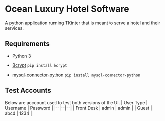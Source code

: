 
# Ocean Luxury Hotel Software
 A python application running TKinter that is meant to serve a hotel and their services.

## Requirements

 - Python 3

 - [Bcrypt](https://pypi.org/project/bcrypt/)
`pip install bcrypt`
 - [mysql-connector-python](https://pypi.org/project/mysql-connector-python/)
 `pip install mysql-connector-python`

## Test Accounts
Below are acccount used to test both versions of the UI.
| User Type | Username | Password  |
|--|--|--|
| Front Desk | admin | admin |
| Guest | abcd | 1234 |
